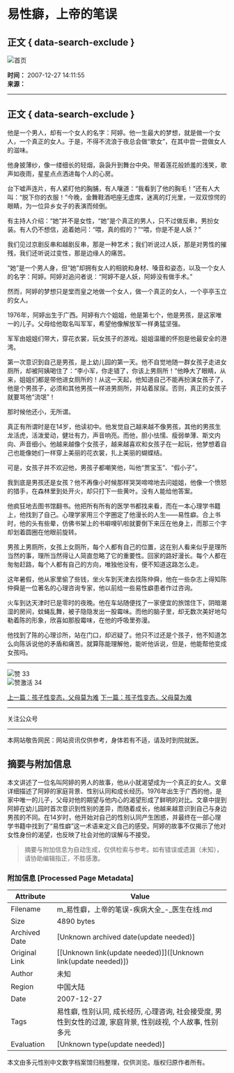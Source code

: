 # 易性癖，上帝的笔误

## 正文 { data-search-exclude }


![首页](/style/disease/image/home.png)

**时间：** 2007-12-27 14:11:55  
**来源：**  

---

## 正文 { data-search-exclude }

他是一个男人，却有一个女人的名字：阿婷。他一生最大的梦想，就是做一个女人，一个真正的女人。于是，不得不流浪于夜总会做“歌女”，在其中尝一尝做女人的滋味。

他身披薄纱，像一缕细长的轻烟，袅袅升到舞台中央。带着莲花般娇羞的浅笑，歌声如夜雨，星星点点洒进每个人的心房。

台下嘘声连片，有人紧盯他的胸脯，有人嚷道：“我看到了他的胸毛！”还有人大叫：“脱下你的衣服！”今晚，金舞鞋酒吧座无虚席，迷离的灯光里，一双双惊愕的眼睛，为一位异乡女子的表演而倾倒。

有主持人介绍：“她”并不是女性，“她”是个真正的男人，只不过做反串，男扮女装。有人仍不想信，追着她问：“喂，真的假的？”“喂，你是不是人妖？”

我们见过京剧反串和越剧反串，那是一种艺术；我们听说过人妖，那是对男性的摧残，我们还听说过变性，那是边缘人的痛苦。

“她”是一个男人身，但“她”却拥有女人的相貌和身材、嗓音和姿态，以及一个女人的名字：阿婷。阿婷对追问者说：“阿婷不是人妖，阿婷没有做手术。”

然而，阿婷的梦想只是堂而皇之地做一个女人，做一个真正的女人，一个亭亭玉立的女人。

1976年，阿婷出生于广西。阿婷有六个姐姐，他是第七个，他是男孩，是这家唯一的儿子。父母给他取名叫军军，希望他像解放军一样勇猛坚强。

军军由姐姐们带大，穿花衣裳，玩女孩子的游戏。姐姐温暖的怀抱是他最安全的港湾。

第一次意识到自己是男孩，是上幼儿园的第一天。他不自觉地随一群女孩子走进女厕所，却被阿姨喝住了：“李小军，你走错了，你该上男厕所！”他睁大了眼睛，从来，姐姐们都是带他进女厕所的！从这一天起，他知道自己不能再扮演女孩子了，他是个男孩子，必须和其他男孩一样进男厕所，并站着尿尿。否则，真正的女孩子就要骂他“流氓”！

那时候他还小，无所谓。

真正有所谓时是在14岁，他读初中。他发觉自己越来越不像男孩，其他的男孩生龙活虎，活泼爱动，健壮有力，声音响亮。而他，胆小怯懦、瘦弱单薄、斯文内向、声音细小。他越来越像个女孩子，越来越喜欢和女孩子在一起玩，他梦想着自己也能像她们一样穿上美丽的花衣裳，扎上美丽的蝴蝶结。

可是，女孩子并不欢迎他，男孩子都嘲笑他，叫他“贾宝玉”、“假小子”。

我到底是男孩还是女孩？他不再像小时候那样哭哭啼啼地去问姐姐，他像一个愤怒的猎手，在森林里到处开火，却只打下一些黄叶。没有人能给他答案。

他疯狂地去图书馆翻书。他把所有所有的医学书都找来看，而在一本心理学书籍上，他找到了自己。心理学家用三个字圈定了他漫长的人生——易性癖。合上书时，他的头有些晕，仿佛书架上的书噼哩叭啦就要倒下来压在他身上，而那三个字却划着圆圈在他眼前旋转。

男孩上男厕所，女孩上女厕所，每个人都有自己的位置，这在别人看来似乎是理所当然的事，理所当然得让人简直忽略了它的重要性。回家的路好漫长。每个人都在匆匆赶路，每个人都有自己的方向，唯独他没有，便不知道这路怎么走。

这年暑假，他从家里偷了些钱，坐火车到天津去找陈仲舜，他在一些杂志上得知陈仲舜是一位著名的心理咨询专家，他以前给一些易性癖患者作过咨询。

火车到达天津时已是零时的夜晚。他在车站随便找了一家便宜的旅馆住下，阴暗潮湿的房间，蚊蝇乱舞，被子隐隐发出一股霉味。而他的脑子里，却无数次美好地勾勒着陈的形象，欣喜如那股霉味，在他的呼吸里弥漫。

他找到了陈的心理诊所，站在门口，却迟疑了。他只不过还是个孩子，他不知道怎么向陈诉说他的矛盾和痛苦。就算陈能理解他，能听他诉说，但是，他能帮他变成女孩吗。

---

![赞](/style/disease/image/zan_pic.png) 33  
![赞激活](/style/disease/image/zanActive_pic.png) 34  

[上一篇：孩子性变态，父母莫为难](/disease/wzxq-50972.shtml) [下一篇：孩子性变态，父母莫为难](/disease/wzxq-50972.shtml)

---

关注公众号

---

本网站敬告网民：网站资讯仅供参考，身体若有不适，请及时到院就医。
<!-- tcd_original_link https://m.51daifu.com/disease/wzxq-50973.shtml -->


## 摘要与附加信息

<!-- tcd_abstract -->
本文讲述了一位名叫阿婷的男人的故事，他从小就渴望成为一个真正的女人。文章详细描述了阿婷的家庭背景、性别认同和成长经历。1976年出生于广西的他，是家中唯一的儿子，父母对他的期望与他内心的渴望形成了鲜明的对比。文章中提到阿婷在幼儿园时首次意识到性别的差异，而随着成长，他越来越意识到自己与身边男孩的不同。在14岁时，他开始对自己的性别认同产生困惑，并最终在一部心理学书籍中找到了“易性癖”这一术语来定义自己的感受。阿婷的故事不仅揭示了他对女性身份的渴望，也反映了社会对他的误解与不接受。
<!-- tcd_abstract_end -->

> 摘要与附加信息为自动生成，仅供检索与参考。如有错误或遗漏（未知），请协助编辑指正，不胜感激。

### 附加信息 [Processed Page Metadata]

| Attribute       | Value                                  |
|-----------------|----------------------------------------|
| Filename        | m_易性癖，上帝的笔误-疾病大全_-_医生在线.md                             |
| Size            | 4890 bytes                           |
| Archived Date   | [Unknown archived date(update needed)]                             |
| Original Link   | [[Unknown link(update needed)]]([Unknown link(update needed)])                       |
| Author          | 未知                               |
| Region          | 中国大陆                               |
| Date            | 2007-12-27                                 |
| Tags            | 易性癖, 性别认同, 成长经历, 心理咨询, 社会接受度, 男性到女性的过渡, 家庭背景, 性别歧视, 个人故事, 性别多元                                 |
| Evaluation            | [Unknown type(update needed)]                                 |
<!-- tcd_table_end -->

本文由多元性别中文数字档案馆归档整理，仅供浏览。版权归原作者所有。
